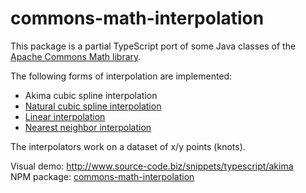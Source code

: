# commons-math-interpolation

This package is a partial TypeScript port of some Java classes of the [Apache Commons Math library](http://commons.apache.org/math).

The following forms of interpolation are implemented:

- Akima cubic spline interpolation
- [Natural cubic spline interpolation](https://en.wikipedia.org/wiki/Spline_interpolation)
- [Linear interpolation](https://en.wikipedia.org/wiki/Linear_interpolation)
- [Nearest neighbor interpolation](https://en.wikipedia.org/wiki/Nearest-neighbor_interpolation)

The interpolators work on a dataset of x/y points (knots).

Visual demo: http://www.source-code.biz/snippets/typescript/akima<br>
NPM package: [commons-math-interpolation](https://www.npmjs.com/package/commons-math-interpolation)
